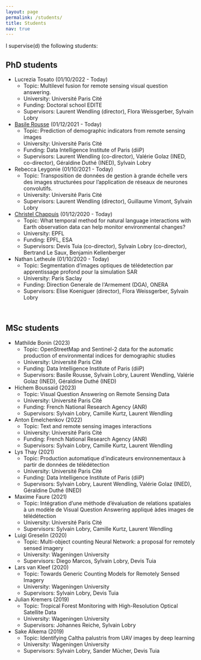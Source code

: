 ```yaml
---
layout: page
permalink: /students/
title: Students
nav: true
---
```


I supervise(d) the following students:

## PhD students
- Lucrezia Tosato (01/10/2022 - Today)
	* Topic: Multilevel fusion for remote sensing visual question answering.
	* University: Université Paris Cité
	* Funding: Doctoral school EDITE
	* Supervisors: Laurent Wendling (director), Flora Weissgerber, Sylvain Lobry
- [Basile Rousse](https://basiler.github.io) (01/12/2021 - Today)
	* Topic: Prediction of demographic indicators from remote sensing images
	* University: Université Paris Cité
	* Funding: Data Intelligence Institute of Paris (diiP)
	* Supervisors: Laurent Wendling (co-director), Valérie Golaz (INED, co-director), Géraldine Duthé (INED), Sylvain Lobry
- Rebecca Leygonie (01/10/2021 - Today)
	* Topic: Transposition de données de gestion à grande échelle vers des images structurées pour l’application de réseaux de neurones convolutifs.
	* University: Université Paris Cité
	* Supervisors: Laurent Wendling (director), Guillaume Vimont, Sylvain Lobry
- [Christel Chappuis](https://people.epfl.ch/christel.chappuis?lang=en) (01/12/2020 - Today)
	* Topic: What temporal method for natural language interactions with Earth observation data can help monitor environmental changes?
	* University: EPFL
	* Funding: EPFL, ESA
	* Supervisors: Devis Tuia (co-director), Sylvain Lobry (co-director), Bertrand Le Saux, Benjamin Kellenberger
- Nathan Letheule (01/10/2020 - Today)
	* Topic: Segmentation d’images optiques de télédetection par apprentissage profond pour la simulation SAR
	* University: Paris Saclay
	* Funding: Direction Generale de l'Armement (DGA), ONERA
	* Supervisors: Elise Koeniguer (director), Flora Weissgerber, Sylvain Lobry

<br>

## MSc students
- Mathilde Bonin (2023)
	* Topic: OpenStreetMap and Sentinel-2 data for the automatic production of environmental indices for demographic studies
	* University: Université Paris Cité
	* Funding: Data Intelligence Institute of Paris (diiP)
	* Supervisors: Basile Rousse, Sylvain Lobry, Laurent Wendling, Valérie Golaz (INED), Géraldine Duthé (INED)
- Hichem Boussaid (2023)
	* Topic: Visual Question Answering on Remote Sensing Data
	* University: Université Paris Cité
	* Funding: French National Research Agency (ANR)
	* Supervisors: Sylvain Lobry, Camille Kurtz, Laurent Wendling
- Anton Emelchenkov (2022)
	* Topic: Text and remote sensing images interactions
	* University: Université Paris Cité
	* Funding: French National Research Agency (ANR)
	* Supervisors: Sylvain Lobry, Camille Kurtz, Laurent Wendling
- Lys Thay (2021)
	* Topic: Production automatique d’indicateurs environnementaux à partir de données de télédétection
	* University: Université Paris Cité
	* Funding: Data Intelligence Institute of Paris (diiP)
	* Supervisors: Sylvain Lobry, Laurent Wendling, Valérie Golaz (INED), Géraldine Duthé (INED)
- Maxime Faure (2021)
	* Topic: Intégration d’une méthode d’évaluation de relations spatiales à un modèle de Visual Question Answering appliqué àdes images de télédétection
	* University: Université Paris Cité
	* Supervisors: Sylvain Lobry, Camille Kurtz, Laurent Wendling
- Luigi Greselin (2020)
	* Topic: Multi-object counting Neural Network: a proposal for remotely sensed imagery
	* University: Wageningen University
	* Supervisors: Diego Marcos, Sylvain Lobry, Devis Tuia
- Lars van Kleef (2020)
	* Topic: Towards Generic Counting Models for Remotely Sensed Imagery
	* University: Wageningen University
	* Supervisors: Sylvain Lobry, Devis Tuia
- Julian Kremers (2019)
	* Topic: Tropical Forest Monitoring with High-Resolution Optical Satellite Data
	* University: Wageningen University
	* Supervisors: Johannes Reiche, Sylvain Lobry
- Sake Alkema (2019)
	* Topic: Identifying Caltha palustris from UAV images by deep learning
	* University: Wageningen University
	* Supervisors: Sylvain Lobry, Sander Mücher, Devis Tuia
